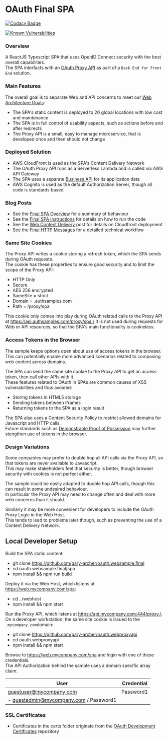 # OAuth Final SPA

[![Codacy Badge](https://app.codacy.com/project/badge/Grade/f2c5ede8739440599096fc25010ab6f6)](https://www.codacy.com/gh/gary-archer/oauth.websample.final/dashboard?utm_source=github.com&amp;utm_medium=referral&amp;utm_content=gary-archer/oauth.websample.final&amp;utm_campaign=Badge_Grade)
 
[![Known Vulnerabilities](https://snyk.io/test/github/gary-archer/oauth.websample.final/badge.svg?targetFile=spa/package.json)](https://snyk.io/test/github/gary-archer/oauth.websample.final?targetFile=spa/package.json)

### Overview

A ReactJS Typescript SPA that uses OpenID Connect security with the best overall capabilities.\
The SPA interfacts with an [OAuth Proxy API](https://github.com/gary-archer/oauth.webproxyapi) as part of a `Back End for Front End` solution.

### Main Features

The overall goal is to separate Web and API concerns to meet our [Web Architecture Goals](https://authguidance.com/2017/09/08/goal-1-requirements/):

- The SPA's static content is deployed to 20 global locations with low cost and maintenance
- The SPA is in full control of usability aspects, such as actions before and after redirects
- The Proxy API is a small, easy to manage microservice, that is developed once and then should not change

### Deployed Solution

* AWS CloudFront is used as the SPA's Content Delivery Network
* The OAuth Proxy API runs as a Serverless Lambda and is called via AWS API Gateway
* The SPA uses a separate [Business API](https://github.com/gary-archer/oauth.apisample.serverless) for its application data
* AWS Cognito is used as the default Authorization Server, though all code is standards based

### Blog Posts

* See the [Final SPA Overview](https://authguidance.com/2019/04/07/local-ui-setup) for a summary of behaviour
* See the [Final SPA Instructions](https://authguidance.com/2019/04/08/how-to-run-the-react-js-spa) for details on how to run the code
* See the [Web Content Delivery](https://authguidance.com/2018/12/02/spa-content-deployment) post for details on Cloudfront deployment
* See the [Final HTTP Messages](https://authguidance.com/2020/05/24/spa-and-api-final-http-messages) for a detailed technical workflow

### Same Site Cookies

The Proxy API writes a cookie storing a refresh token, which the SPA sends during OAuth requests.\
The cookie has these properties to ensure good security and to limit the scope of the Proxy API:

- HTTP Only
- Secure
- AES 256 encrypted
- SameSite = strict
- Domain = .authsamples.com
- Path = /proxy/spa

This cookie only comes into play during OAuth related calls to the Proxy API at https://api.authsamples.com/proxy/spa.\
It is not used during requests for Web or API resources, so that the SPA's main functionality is cookieless.

### Access Tokens in the Browser

The sample keeps options open about use of access tokens in the browser.\
This can potentially enable more advanced scenarios related to composing web content across domains.

The SPA can send the same site cookie to the Proxy API to get an access token, then call other APIs with it.\
These features related to OAuth in SPAs are common causes of XSS vulnerabilities and thus avoided:

- Storing tokens in HTML5 storage
- Sending tokens between iframes
- Returning tokens to the SPA as a login result

The SPA also uses a Content Security Policy to restrict allowed domains for Javascript and HTTP calls.\
Future standards such as [Demonstrable Proof of Possession](https://datatracker.ietf.org/doc/html/draft-ietf-oauth-dpop) may further stengthen use of tokens in the browser.

### Design Variations

Some companies may prefer to double hop all API calls via the Proxy API, so that tokens are never available to Javascript.\
This may make stakeholders feel that security is better, though browser security with cookies is not perfect either.

The sample could be easily adapted to double hop API calls, though this can result in some undesired behaviour.\
In particular the Proxy API may need to change often and deal with more web concerns than it should.

Similarly it may be more convenient for developers to include the OAuth Proxy Logic in the Web Host.\
This tends to lead to problems later though, such as preventing the use of a Content Delivery Network.

## Local Developer Setup

Build the SPA static content:

- git clone https://github.com/gary-archer/oauth.websample.final
- cd oauth.websample.final/spa
- npm install && npm run build

Deploy it via the Web Host, which listens at https://web.mycompany.com/spa:

- cd ../webhost
- npm install && npm start

Run the Proxy API, which listens at https://api.mycompany.com:444/proxy.\
On a developer workstation, the same site cookie is issued to the `.mycompany.com`domain:

- git clone https://github.com/gary-archer/oauth.webproxyapi
- cd oauth.webproxyapi
- npm install && npm start

Browse to https://web.mycompany.com/spa and login with one of these credentials.\
The API Authorization behind the sample uses a domain specific array claim:

| User | Credential |
| ---- | ---------- |
| guestuser@mycompany.com | Password1 |
- guestadmin@mycompany.com / Password1 |

### SSL Certificates

* Certificates in the certs folder originate from the [OAuth Development Certificates](https://github.com/gary-archer/oauth.developmentcertificates) repository
